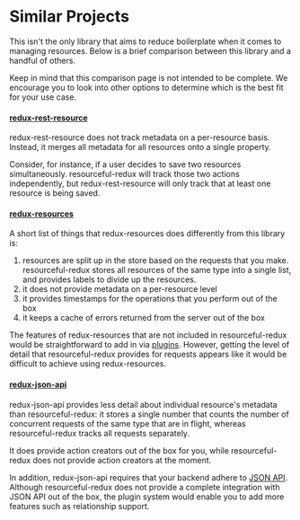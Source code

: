 # Similar Projects

This isn't the only library that aims to reduce boilerplate when it comes to
managing resources. Below is a brief comparison between this library and a
handful of others.

Keep in mind that this comparison page is not intended to be complete.
We encourage you to look into other options to determine which is the
best fit for your use case.

#### [redux-rest-resource](https://github.com/mgcrea/redux-rest-resource)

redux-rest-resource does not track metadata on a per-resource basis.
Instead, it merges all metadata for all resources onto a
single property.

Consider, for instance, if a user decides to save two resources simultaneously.
resourceful-redux will track those two actions independently, but
redux-rest-resource will only track that at least one resource is being saved.

#### [redux-resources](https://github.com/travisbloom/redux-resources)

A short list of things that redux-resources does differently from this library
is:

1. resources are split up in the store based on the requests that you make.
  resourceful-redux stores all resources of the same type into a single list,
  and provides labels to divide up the resources.
1. it does not provide metadata on a per-resource level
1. it provides timestamps for the operations that you perform out of the box
1. it keeps a cache of errors returned from the server out of the box

The features of redux-resources that are not included in resourceful-redux
would be straightforward to add in via [plugins](../guides/plugins.md).
However, getting the level of detail that resourceful-redux provides for
requests appears like it would be difficult to achieve using redux-resources.

#### [redux-json-api](https://github.com/dixieio/redux-json-api)

redux-json-api provides less detail about individual resource's metadata than
resourceful-redux: it stores a single number that counts the number of
concurrent requests of the same type that are in flight, whereas
resourceful-redux tracks all requests separately.

It does provide action creators out of the box for you, while
resourceful-redux does not provide action creators at the moment.

In addition, redux-json-api requires that your backend adhere to
[JSON API](http://jsonapi.org/). Although resourceful-redux does not provide a
complete integration with JSON API out of the box, the plugin system would
enable you to add more features such as relationship support.

